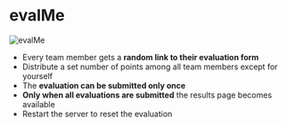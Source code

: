 # evalMe

![evalMe](https://github.com/vvihorev/evalMe/assets/33204359/1fbd6197-26f2-4065-bf38-a58c586cef34)

- Every team member gets a **random link to their evaluation form**
- Distribute a set number of points among all team members except for yourself
- The **evaluation can be submitted only once**
- **Only when all evaluations are submitted** the results page becomes available
- Restart the server to reset the evaluation
